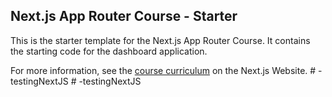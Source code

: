 ## Next.js App Router Course - Starter

This is the starter template for the Next.js App Router Course. It contains the starting code for the dashboard application.

For more information, see the [course curriculum](https://nextjs.org/learn) on the Next.js Website.
#   - t e s t i n g N e x t J S  
 #   - t e s t i n g N e x t J S  
 